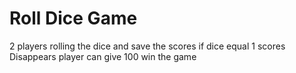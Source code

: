 # Roll Dice Game

2 players rolling the dice and save the scores if dice equal 1 scores Disappears 
player can give 100 win the game
